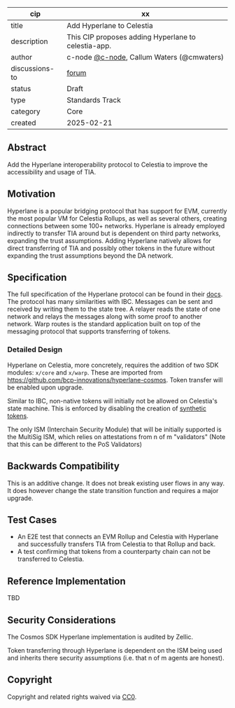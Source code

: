 | cip           | xx                                                                                         |
|---------------|--------------------------------------------------------------------------------------------|
| title         | Add Hyperlane to Celestia                                                                  |
| description   | This CIP proposes adding Hyperlane to celestia-app.                                        |
| author        | c-node [@c-node](https://github.com/S1nus), Callum Waters (@cmwaters)                      |
| discussions-to | [forum](https://forum.celestia.org/t/cip-add-hyperlane-bridging/1909)                     |
| status        | Draft                                                                                      |
| type          | Standards Track                                                                            |
| category      | Core                                                                                       |
| created       | 2025-02-21                                                                                 |

## Abstract

Add the Hyperlane interoperability protocol to Celestia to improve the accessibility and usage of TIA.

## Motivation

Hyperlane is a popular bridging protocol that has support for EVM, currently the most popular VM for Celestia Rollups, as well as several others, creating connections between some 100+ networks. Hyperlane is already employed indirectly to transfer TIA around but is dependent on third party networks, expanding the trust assumptions. Adding Hyperlane natively allows for direct transferring of TIA and possibly other tokens in the future without expanding the trust assumptions beyond the DA network.

## Specification

The full specification of the Hyperlane protocol can be found in their [docs](https://docs.hyperlane.xyz/). The protocol has many similarities with IBC. Messages can be sent and received by writing them to the state tree. A relayer reads the state of one network and relays the messages along with some proof to another network. Warp routes is the standard application built on top of the messaging protocol that supports transferring of tokens.

### Detailed Design

Hyperlane on Celestia, more concretely, requires the addition of two SDK modules: `x/core` and `x/warp`. These are imported from https://github.com/bcp-innovations/hyperlane-cosmos. Token transfer will be enabled upon upgrade.

Similar to IBC, non-native tokens will initially not be allowed on Celestia's state machine. This is enforced by disabling the creation of [synthetic tokens](https://github.com/bcp-innovations/hyperlane-cosmos/blob/2617881125228632edb091f0663d133b76de11ee/x/warp/keeper/msg_server.go#L20).

The only ISM (Interchain Security Module) that will be initially supported is the MultiSig ISM, which relies on attestations from n of m "validators" (Note that this can be different to the PoS Validators)

## Backwards Compatibility

This is an additive change. It does not break existing user flows in any way. It does however change the state transition function and requires a major upgrade.

## Test Cases

- An E2E test that connects an EVM Rollup and Celestia with Hyperlane and successfully transfers TIA from Celestia to that Rollup and back.
- A test confirming that tokens from a counterparty chain can not be transferred to Celestia.

## Reference Implementation

TBD

## Security Considerations

The Cosmos SDK Hyperlane implementation is audited by Zellic. 

Token transferring through Hyperlane is dependent on the ISM being used and inherits there security assumptions (i.e. that n of m agents are honest).

## Copyright

Copyright and related rights waived via [CC0](https://github.com/celestiaorg/CIPs/blob/main/LICENSE).
